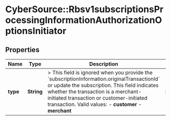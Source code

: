 # CyberSource::Rbsv1subscriptionsProcessingInformationAuthorizationOptionsInitiator

## Properties
Name | Type | Description | Notes
------------ | ------------- | ------------- | -------------
**type** | **String** | &gt; This field is ignored when you provide the &#x60;subscriptionInformation.originalTransactionId&#x60; or update the subscription.  This field indicates whether the transaction is a merchant-initiated transaction or customer-initiated transaction.  Valid values: - **customer** - **merchant**  | [optional] 


